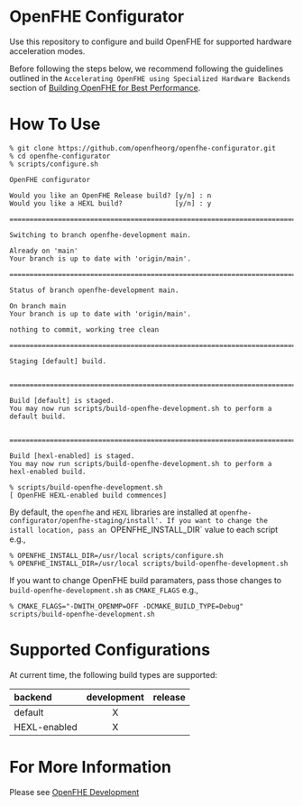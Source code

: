 # OpenFHE Configurator

Use this repository to configure and build OpenFHE for supported hardware acceleration modes.

Before following the steps below, we recommend following the guidelines outlined in the `Accelerating OpenFHE using Specialized Hardware Backends` section of 
[Building OpenFHE for Best Performance](https://github.com/openfheorg/openfhe-development/blob/main/docs/static_docs/Best_Performance.md).

# How To Use

```
% git clone https://github.com/openfheorg/openfhe-configurator.git
% cd openfhe-configurator
% scripts/configure.sh

OpenFHE configurator

Would you like an OpenFHE Release build? [y/n] : n
Would you like a HEXL build?             [y/n] : y

===============================================================================

Switching to branch openfhe-development main.

Already on 'main'
Your branch is up to date with 'origin/main'.

===============================================================================

Status of branch openfhe-development main.

On branch main 
Your branch is up to date with 'origin/main'.

nothing to commit, working tree clean

===============================================================================

Staging [default] build.


===============================================================================

Build [default] is staged.
You may now run scripts/build-openfhe-development.sh to perform a default build.


===============================================================================

Build [hexl-enabled] is staged.
You may now run scripts/build-openfhe-development.sh to perform a hexl-enabled build.

% scripts/build-openfhe-development.sh
[ OpenFHE HEXL-enabled build commences]
```

By default, the `openfhe` and `HEXL` libraries are installed at `openfhe-configurator/openfhe-staging/install'.
If you want to change the istall location, pass an `OPENFHE_INSTALL_DIR` value to each script e.g.,

```
% OPENFHE_INSTALL_DIR=/usr/local scripts/configure.sh
% OPENFHE_INSTALL_DIR=/usr/local scripts/build-openfhe-development.sh
```

If you want to change OpenFHE build paramaters, pass those changes to `build-openfhe-development.sh` as `CMAKE_FLAGS` e.g.,

```
% CMAKE_FLAGS="-DWITH_OPENMP=OFF -DCMAKE_BUILD_TYPE=Debug" scripts/build-openfhe-development.sh
```

# Supported Configurations

At current time, the following build types are supported:

|backend|development|release|
|:--- | :---: | :---: |
|default|X||
|HEXL-enabled|X||

# For More Information

Please see [OpenFHE Development](https://github.com/openfheorg/openfhe-development)
